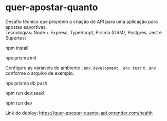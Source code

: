 # quer-apostar-quanto

Desafio técnico que propõem a criação de API para uma aplicação para apostas esportivas.<br>Tecnologias: Node + Express, TypeScript, Prisma (ORM), Postgres, Jest e Supertest

npm install

npx prisma init

Configure as váriaveis de ambiente <code>.env.development</code>, <code>.env.test</code> e <code>.env</code> conforme o arquivo de exemplo. 

npx prisma db push

npm run dev:seed

npm run dev

Link do deploy:
https://quer-apostar-quanto-api.onrender.com/health
